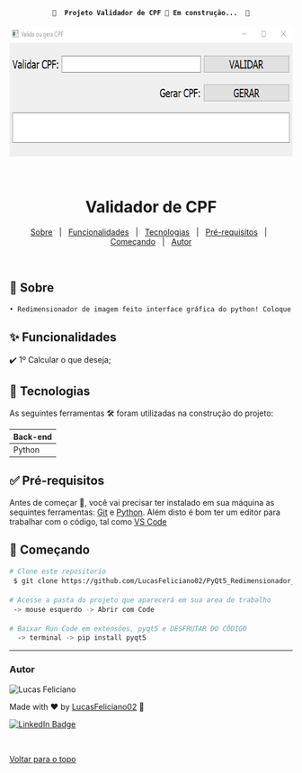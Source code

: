<!-- Status -->

<h4 align="center"> 

	🚧  Projeto Validador de CPF 🚀 Em construção...  🚧
  
</h4> 

<div align="center" id="top">
  <img alt="Valida CPF" title="Valida CPF" src="./Validador-Cpf.gif" height="230" />
</h1>

 
  &#xa0;
 

 </div>
 
 
 <h1 align="center">Validador de CPF</h1>


 
<p align="center">
  <a href="#dart-sobre">Sobre</a> &#xa0; | &#xa0; 
  <a href="#sparkles-funcionalidades">Funcionalidades</a> &#xa0; | &#xa0; 
  <a href="#rocket-tecnologias">Tecnologias</a> &#xa0; | &#xa0; 
  <a href="#white_check_mark-pré-requisitos">Pré-requisitos</a> &#xa0; | &#xa0;
  <a href="#checkered_flag-começando">Começando</a> &#xa0; | &#xa0;
  <a href="#autor">Autor</a>
</p>


<br>
			
	
	
## :dart: Sobre ##

```sh
• Redimensionador de imagem feito interface gráfica do python! Coloque a foto e adeque conforme o tamanho que queira!
```

## :sparkles: Funcionalidades ##

:heavy_check_mark: 1º Calcular o que deseja;


## :rocket: Tecnologias ##
 
As seguintes ferramentas 🛠 foram utilizadas na construção do projeto:


<table>
  <thead>
    <th>Back-end</th>
  </thead>
  <tbody>
    <tr>
      <td>Python</td>
    </tr>
  </tbody>

</table>


## :white_check_mark: Pré-requisitos ##


Antes de começar 🏁, você vai precisar ter instalado em sua máquina as sequintes ferramentas:
[Git](https://git-scm.com/downloads) e [Python](https://www.python.org/downloads/).
Além disto é bom ter um editor para trabalhar com o código, tal como [VS Code](https://code.visualstudio.com/download)


## :checkered_flag: Começando ##


```bash
# Clone este repositorio
 $ git clone https://github.com/LucasFeliciano02/PyQt5_Redimensionador_Imagem.git

# Acesse a pasta do projeto que aparecerá em sua area de trabalho
 -> mouse esquerdo -> Abrir com Code

# Baixar Run Code em extensões, pyqt5 e DESFRUTAR DO CÓDIGO
  -> terminal -> pip install pyqt5

```


---


### Autor


<img alt="Lucas Feliciano" title="Lucas Feliciano" src="https://avatars.githubusercontent.com/u/90653345?v=4" height="100" width="100" />


Made with :heart: by [LucasFeliciano02](https://github.com/LucasFeliciano02) 👋


[![LinkedIn Badge](https://img.shields.io/badge/-Lucas_Feliciano-blue?style=flat-square&logo=Linkedin&logoColor=white&link=https://www.linkedin.com/in/lucas-henrique-marques-feliciano-aa5aab222/)](https://www.linkedin.com/in/lucas-henrique-marques-feliciano-aa5aab222/) 


 &#xa0;


<a href="#top">Voltar para o topo</a>

